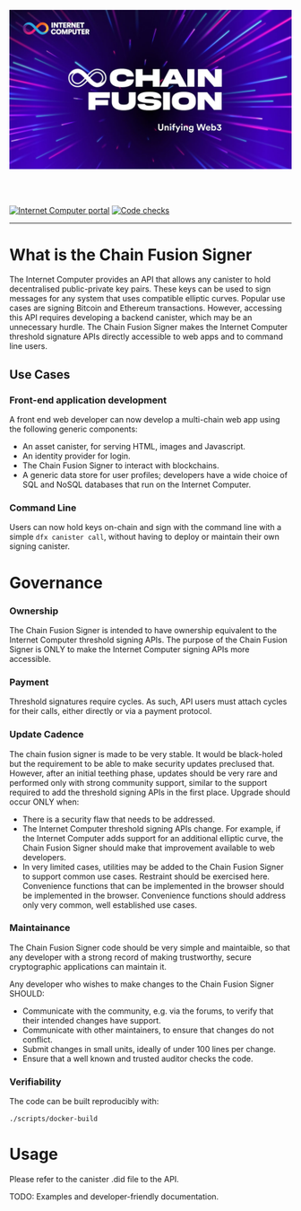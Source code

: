
![alt text](image.png)

<br/>
<br/>

[![Internet Computer portal](https://img.shields.io/badge/Internet-Computer-grey?logo=internet%20computer)](https://internetcomputer.org)
[![Code checks](https://github.com/dfinity/chain-fusion-signer/actions/workflows/check.yml/badge.svg)](https://github.com/dfinity/chain-fusion-signer/actions/workflows/check.yml)

</div>

---


# What is the Chain Fusion Signer

The Internet Computer provides an API that allows any canister to hold decentralised public-private key pairs.  These keys can be used to sign messages for any system that uses compatible elliptic curves.  Popular use cases are signing Bitcoin and Ethereum transactions.  However, accessing this API requires developing a backend canister, which may be an unnecessary hurdle.  The Chain Fusion Signer makes the Internet Computer threshold signature APIs directly accessible to web apps and to command line users.

## Use Cases

### Front-end application development

A front end web developer can now develop a multi-chain web app using the following generic components:

- An asset canister, for serving HTML, images and Javascript.
- An identity provider for login.
- The Chain Fusion Signer to interact with blockchains.
- A generic data store for user profiles; developers have a wide choice of SQL and NoSQL databases that run on the Internet Computer.

### Command Line

Users can now hold keys on-chain and sign with the command line with a simple `dfx canister call`, without having to deploy or maintain their own signing canister.

# Governance
### Ownership
The Chain Fusion Signer is intended to have ownership equivalent to the Internet Computer threshold signing APIs.  The purpose of the Chain Fusion Signer is ONLY to make the Internet Computer signing APIs more accessible.

### Payment
Threshold signatures require cycles.  As such, API users must attach cycles for their calls, either directly or via a payment protocol.

### Update Cadence
The chain fusion signer is made to be very stable.  It would be black-holed but the requirement to be able to make security updates preclused that.  However, after an initial teething phase, updates should be very rare and performed only with strong community support, similar to the support required to add the threshold signing APIs in the first place.  Upgrade should occur ONLY when:

* There is a security flaw that needs to be addressed.
* The Internet Computer threshold signing APIs change.  For example, if the Internet Computer adds support for an additional elliptic curve, the Chain Fusion Signer should make that improvement available to web developers.
* In very limited cases, utilities may be added to the Chain Fusion Signer to support common use cases.  Restraint should be exercised here.  Convenience functions that can be implemented in the browser should be implemented in the browser.  Convenience functions should address only very common, well established use cases.

### Maintainance
The Chain Fusion Signer code should be very simple and maintaible, so that any developer with a strong record of making trustworthy, secure cryptographic applications can maintain it.

Any developer who wishes to make changes to the Chain Fusion Signer SHOULD:

- Communicate with the community, e.g. via the forums, to verify that their intended changes have support.
- Communicate with other maintainers, to ensure that changes do not conflict.
- Submit changes in small units, ideally of under 100 lines per change.
- Ensure that a well known and trusted auditor checks the code.

### Verifiability

The code can be built reproducibly with:
```
./scripts/docker-build
```

# Usage
Please refer to the canister .did file to the API.

TODO: Examples and developer-friendly documentation.